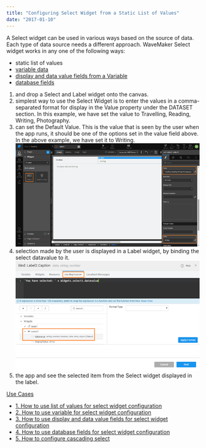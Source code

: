 ```yaml
---
title: "Configuring Select Widget from a Static List of Values"
date: "2017-01-10"
---
```


A Select widget can be used in various ways based on the source of data. Each type of data source needs a different approach. WaveMaker Select widget works in any one of the following ways:

- static list of values
- [variable data](/learn/how-tos/configuring-select-widget-variable/)
- [display and data value fields from a Variable](/learn/how-tos/configuring-select-widget-display-data-fields/)
- [database fields](/learn/how-tos/configuring-select-widget-database-fields/)

1. and drop a Select and Label widget onto the canvas.
2. simplest way to use the Select Widget is to enter the values in a comma-separated format for display in the Value property under the DATASET section. In this example, we have set the value to Travelling, Reading, Writing, Photography.
3. can set the Default Value. This is the value that is seen by the user when the app runs, it should be one of the options set in the value field above. In the above example, we have set it to Writing. [![](../assets/sel_list.png)](../assets/sel_list.png)
4. selection made by the user is displayed in a Label widget, by binding the select datavalue to it. [![](../assets/sel_list_res.png)](../assets/sel_list_res.png)
5. the app and see the selected item from the Select widget displayed in the label.

[Use Cases](/learn/app-development/widgets/form-widgets/select-use-cases/)

- [1\. How to use list of values for select widget configuration](#)
- [2\. How to use variable for select widget configuration](/learn/how-tos/configuring-select-widget-variable/)
- [3\. How to use display and data value fields for select widget configuration](/learn/how-tos/configuring-select-widget-display-data-fields/)
- [4\. How to use database fields for select widget configuration](/learn/how-tos/configuring-select-widget-database-fields/)
- [5\. How to configure cascading select](/learn/how-tos/configuring-cascading-select/)
